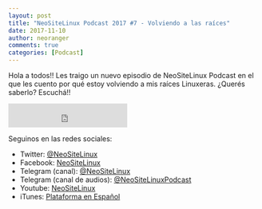 ```yaml
---
layout: post
title: "NeoSiteLinux Podcast 2017 #7 - Volviendo a las raíces"
date: 2017-11-10
author: neoranger
comments: true
categories: [Podcast]
---
```


Hola a todos!! Les traigo un nuevo episodio de NeoSiteLinux Podcast en el que les cuento por qué estoy volviendo a mis raíces Linuxeras. ¿Querés saberlo? Escuchá!!

<iframe width="238" height="48" frameborder="0" allowfullscreen="" scrolling="no" src="https://ar.ivoox.com/es/player_ek_22001159_2_1.html?data=k5edkpaVeZqhhpywj5aaaZS1k52ah5yncZOhhpywj5WRaZi3jpWah5ynca_Z0LjW1sqwrc_p2ZC90cnHpdTojJedk5yPcYyZk5ikjZKPmtDg187S0MnTb8KfzcbgjdfFaaSnhqaxxcqRaZi3jrPS0bfFssjZ05KSmaiReA..&"></iframe>

Seguinos en las redes sociales:
* Twitter: [@NeoSiteLinux](https://twitter.com/neositelinux)
* Facebook: [NeoSiteLinux](https://facebook.com/neositelinux)
* Telegram (canal): [@NeoSiteLinux](https://t.me/neositelinux)
* Telegram (canal de audios): [@NeoSiteLinuxPodcast](https://t.me/neositelinuxpodcast)
* Youtube: [NeoSiteLinux](https://www.youtube.com/user/neositelinux)
* iTunes: [Plataforma en Español](https://itunes.apple.com/es/podcast/neositelinux-podcast/id1290287938?mt=2)
